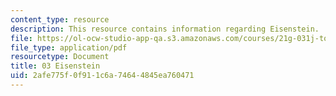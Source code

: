 ```yaml
---
content_type: resource
description: This resource contains information regarding Eisenstein.
file: https://ol-ocw-studio-app-qa.s3.amazonaws.com/courses/21g-031j-topics-in-the-avant-garde-in-literature-and-cinema-spring-2003/2afe775f0f911c6a74644845ea760471_MIT21G_031JS03_3eisenstein.pdf
file_type: application/pdf
resourcetype: Document
title: 03 Eisenstein
uid: 2afe775f-0f91-1c6a-7464-4845ea760471
---
```

